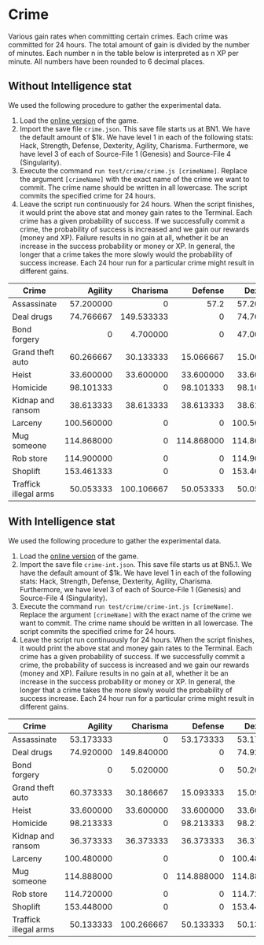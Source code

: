 # Crime

Various gain rates when committing certain crimes. Each crime was committed for
24 hours. The total amount of gain is divided by the number of minutes. Each
number n in the table below is interpreted as n XP per minute. All numbers have
been rounded to 6 decimal places.

## Without Intelligence stat

We used the following procedure to gather the experimental data.

1. Load the [online version](https://danielyxie.github.io/bitburner/) of the
   game.
1. Import the save file `crime.json`. This save file starts us at BN1. We have
   the default amount of $1k. We have level 1 in each of the following stats:
   Hack, Strength, Defense, Dexterity, Agility, Charisma. Furthermore, we have
   level 3 of each of Source-File 1 (Genesis) and Source-File 4 (Singularity).
1. Execute the command `run test/crime/crime.js [crimeName]`. Replace the
   argument `[crimeName]` with the exact name of the crime we want to commit.
   The crime name should be written in all lowercase. The script commits the
   specified crime for 24 hours.
1. Leave the script run continuously for 24 hours. When the script finishes, it
   would print the above stat and money gain rates to the Terminal. Each crime
   has a given probability of success. If we successfully commit a crime, the
   probability of success is increased and we gain our rewards (money and XP).
   Failure results in no gain at all, whether it be an increase in the success
   probability or money or XP. In general, the longer that a crime takes the
   more slowly would the probability of success increase. Each 24 hour run for a
   particular crime might result in different gains.

| Crime                 |    Agility |   Charisma |    Defense |  Dexterity |      Hack |      Karma |      Money |  Strength |
| --------------------- | ---------: | ---------: | ---------: | ---------: | --------: | ---------: | ---------: | --------: |
| Assassinate           |  57.200000 |          0 |       57.2 |  57.200000 |         0 |  -0.744792 |  501333.33 |      57.2 |
| Deal drugs            |  74.766667 | 149.533333 |          0 |  74.766667 |         0 |  -2.920573 |  889066.67 |         0 |
| Bond forgery          |          0 |   4.700000 |          0 |  47.000000 | 31.333333 |  -0.012240 |  556000.00 |         0 |
| Grand theft auto      |  60.266667 |  30.133333 |  15.066667 |  15.066667 |         0 |  -1.471354 |  291555.56 | 15.066667 |
| Heist                 |  33.600000 |  33.600000 |  33.600000 |  33.600000 | 33.600000 |  -0.437500 |  853333.33 | 33.600000 |
| Homicide              |  98.101333 |          0 |  98.101333 |  98.101333 |         0 | -57.481250 | 1087520.00 | 98.101333 |
| Kidnap and ransom     |  38.613333 |  38.613333 |  38.613333 |  38.613333 |         0 |  -1.131250 |  390400.00 | 38.613333 |
| Larceny               | 100.560000 |          0 |          0 | 100.560000 | 75.420000 |  -0.982031 |  666311.11 |         0 |
| Mug someone           | 114.868000 |          0 | 114.868000 | 114.868000 |         0 |  -3.739193 |  688544.00 | 114.86800 |
| Rob store             | 114.900000 |          0 |          0 | 114.900000 | 76.600000 |  -0.498698 |  510222.22 |         0 |
| Shoplift              | 153.461333 |          0 |          0 | 153.461333 |         0 |  -2.997292 |  575306.67 |         0 |
| Traffick illegal arms |  50.053333 | 100.106667 |  50.053333 |  50.053333 |         0 |  -0.977604 |  617066.67 | 50.053333 |

## With Intelligence stat

We used the following procedure to gather the experimental data.

1. Load the [online version](https://danielyxie.github.io/bitburner/) of the
   game.
1. Import the save file `crime-int.json`. This save file starts us at BN5.1. We
   have the default amount of $1k. We have level 1 in each of the following
   stats: Hack, Strength, Defense, Dexterity, Agility, Charisma. Furthermore, we
   have level 3 of each of Source-File 1 (Genesis) and Source-File 4
   (Singularity).
1. Execute the command `run test/crime/crime-int.js [crimeName]`. Replace the
   argument `[crimeName]` with the exact name of the crime we want to commit.
   The crime name should be written in all lowercase. The script commits the
   specified crime for 24 hours.
1. Leave the script run continuously for 24 hours. When the script finishes, it
   would print the above stat and money gain rates to the Terminal. Each crime
   has a given probability of success. If we successfully commit a crime, the
   probability of success is increased and we gain our rewards (money and XP).
   Failure results in no gain at all, whether it be an increase in the success
   probability or money or XP. In general, the longer that a crime takes the
   more slowly would the probability of success increase. Each 24 hour run for a
   particular crime might result in different gains.

| Crime                 |    Agility |   Charisma |    Defense |  Dexterity |      Hack | Intelligence |      Karma |     Money |   Strength |
| --------------------- | ---------: | ---------: | ---------: | ---------: | --------: | -----------: | ---------: | --------: | ---------: |
| Assassinate           |  53.173333 |          0 |  53.173333 |  53.173333 |         0 |     0.167014 |  -0.692361 | 197333.33 |  53.173333 |
| Deal drugs            |  74.920000 | 149.840000 |          0 |  74.920000 |         0 |            0 |  -2.926563 | 445760.00 |          0 |
| Bond forgery          |          0 |   5.020000 |          0 |  50.200000 | 33.466667 |     0.645833 |  -0.013073 | 310000.00 |          0 |
| Grand theft auto      |  60.373333 |  30.186667 |  15.093333 |  15.093333 |         0 |     0.228889 |  -1.473958 | 146488.89 |  15.093333 |
| Heist                 |  33.600000 |  33.600000 |  33.600000 |  33.600000 | 33.600000 |     0.072222 |  -0.437500 | 426666.67 |  33.600000 |
| Homicide              |  98.213333 |          0 |  98.213333 |  98.213333 |         0 |            0 | -57.546875 | 544600.00 |  98.213333 |
| Kidnap and ransom     |  36.373333 |  36.373333 |  36.373333 |  36.373333 |         0 |     0.182361 |  -1.065625 | 161600.00 |  36.373333 |
| Larceny               | 100.480000 |          0 |          0 | 100.480000 | 75.360000 |     0.975000 |  -0.981250 | 332800.00 |          0 |
| Mug someone           | 114.888000 |          0 | 114.888000 | 114.888000 |         0 |            0 |  -3.739844 | 344352.00 | 114.888000 |
| Rob store             | 114.720000 |          0 |          0 | 114.720000 | 76.480000 |     0.745833 |  -0.497917 | 254577.78 |          0 |
| Shoplift              | 153.448000 |          0 |          0 | 153.448000 |         0 |            0 |  -2.997031 | 287620.00 |          0 |
| Traffick illegal arms |  50.133333 | 100.266667 |  50.133333 |  50.133333 |         0 |            0 |  -0.979167 | 309333.33 |  50.133333 |
